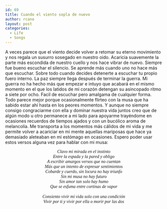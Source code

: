 ```yaml
---
id: 69
title: Cuando el viento sopla de nuevo
author: rcano
layout: post
categories:
  - Life
  - Songs
---
```

<div style="clear: both; text-align: center;">
</div>

A veces parece que el viento decide volver a retomar su eterno movimiento y nos regala un susurro sosegado en nuestro oido. Acaricia suavemente la parte más escondida de nuestro cuello y nos hace vibrar de nuevo. Siempre fue bueno escuchar el silencio. Se aprende más cuando uno no hace más que escuchar. Sobre todo cuando decides detenerte a escuchar tu propio fuero interno. La paz siempre llega después de terminar la guerra. Mi guerra no ha hecho más que empezar e intuyo que acabará en el mismo momento en el que los latidos de mi corazón detengan su asincopado ritmo a siete por ocho. Facil de escuchar pero amalgama de cualquier forma. Todo parece mejor porque ocasionalmente flirteo con la musa que ha sabido estar ahí hasta en los peores momentos. Y aunque no siempre consigo congraciarme con ella y dominar nuestra vida juntos creo que de algún modo u otro permanece a mi lado para apoyarme trayéndome en ocasiones recuerdos de tiempos ajados y con un bucólico aroma de melancolía. Me transporta a los momentos más cálidos de mi vida y me permite volver a acariciar en mi mente aquellas mariposas que hace ya demasiado aleteaban en mi estómago en ocasiones. Espero poder usar estos versos alguna vez para hablar con mi musa:

<div style="text-align: center;">
  <span style="font-family: Times, 'Times New Roman', serif;"><i>Clavo mi mirada en el instinto</i></span>
</div>

<div style="text-align: center;">
  <span style="font-family: Times, 'Times New Roman', serif;"><i>Entre la espada y la pared y obligo</i></span>
</div>

<div style="text-align: center;">
  <span style="font-family: Times, 'Times New Roman', serif;"><i>A escribir amargos versos que no cuentan</i></span>
</div>

<div style="text-align: center;">
  <span style="font-family: Times, 'Times New Roman', serif;"><i>Más que un intento de expresar sentimientos</i></span>
</div>

<div style="text-align: center;">
  <span style="font-family: Times, 'Times New Roman', serif;"><i>Cobarde y cuerdo, sin locura no hay triunfo</i></span>
</div>

<div style="text-align: center;">
  <span style="font-family: Times, 'Times New Roman', serif;"><i>Sin mi musa no hay futuro</i></span>
</div>

<div style="text-align: center;">
  <span style="font-family: Times, 'Times New Roman', serif;"><i>Sin amor tan solo hay humo</i></span>
</div>

<div style="text-align: center;">
  <span style="font-family: Times, 'Times New Roman', serif;"><i>Que se esfuma entre cortinas de vapor</i></span>
</div>

<div style="text-align: center;">
  <span style="font-family: Times, 'Times New Roman', serif;"><i> </i></span>
</div>

<div style="text-align: center;">
  <span style="font-family: Times, 'Times New Roman', serif;"><i>Consiento vivir mi vida solo con una condición</i></span>
</div>

<div style="text-align: center;">
  <span style="font-family: Times, 'Times New Roman', serif;"><i>Vivir por ti y vivir por ella o morir por las dos</i></span>
</div>
